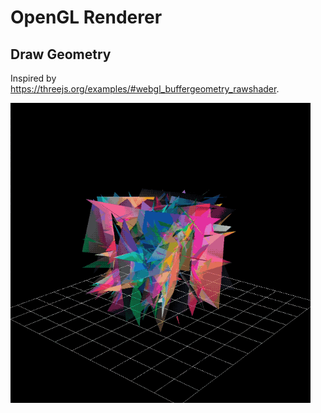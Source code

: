 # OpenGL Renderer

## Draw Geometry

Inspired by https://threejs.org/examples/#webgl_buffergeometry_rawshader.

<img src="./doc/geometry.gif"  width="480" height="480">
